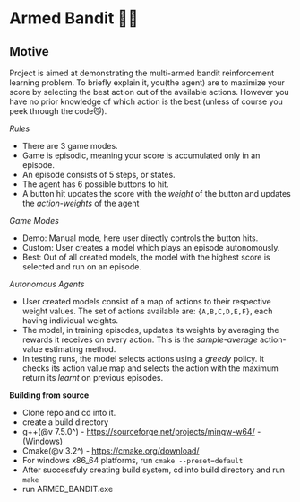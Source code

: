 # **Armed Bandit** 🐱‍👤

## **Motive**
Project is aimed at demonstrating the multi-armed bandit reinforcement learning problem. To briefly explain it, you(the agent) are to maximize your score by selecting the best action out of the available actions. However you have no prior knowledge of which action is the best (unless of course you peek through the code😼).

*Rules*
- There are 3 game modes.
- Game is episodic, meaning your score is accumulated only in an episode.
- An episode consists of 5 steps, or states.
- The agent has 6 possible buttons to hit.
- A button hit updates the score with the *weight* of the button and updates the *action-weights* of the agent

*Game Modes*
- Demo: Manual mode, here user directly controls the button hits.
- Custom: User creates a model which plays an episode autonomously.
- Best: Out of all created models, the model with the highest score is selected and run on an episode.

*Autonomous Agents*
- User created models consist of a map of actions to their respective weight values. The set of actions available are: `{A,B,C,D,E,F}`, each having individual weights.
- The model, in training episodes, updates its weights by averaging the rewards it receives on every action. This is the *sample-average* action-value estimating method.
- In testing runs, the model selects actions using a *greedy* policy. It checks its action value map and selects the action with the maximum return its *learnt* on previous episodes.

**Building from source**
- Clone repo and cd into it.
- create a build directory
- g++(@v 7.5.0^) - https://sourceforge.net/projects/mingw-w64/ -(Windows)
- Cmake(@v 3.2^) - https://cmake.org/download/
- For windows x86_64 platforms, run `cmake --preset=default`
- After successfuly creating build system, cd into build directory and run `make`
- run ARMED_BANDIT.exe